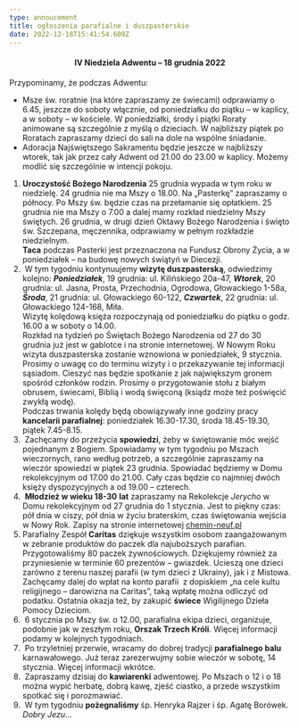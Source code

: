 ```yaml
---
type: annoucement
title: ogłoszenia parafialne i duszpasterskie
date: 2022-12-18T15:41:54.609Z
---
```

<!--StartFragment-->

<!--StartFragment--><h4 style="text-align:center;">IV Niedziela Adwentu – 18 grudnia 2022</h4>

Przypominamy, że podczas Adwentu:

* Msze św. roratnie (na które zapraszamy ze świecami) odprawiamy o 6.45, jeszcze do soboty włącznie, od poniedziałku do piątku – w kaplicy, a w soboty – w kościele. W poniedziałki, środy i piątki Roraty animowane są szczególnie z myślą o dzieciach. W najbliższy piątek po Roratach zapraszamy dzieci do sali na dole na wspólne śniadanie.
* Adoracja Najświętszego Sakramentu będzie jeszcze w najbliższy wtorek, tak jak przez cały Adwent od 21.00 do 23.00 w kaplicy. Możemy modlić się szczególnie w intencji pokoju.

1. **Uroczystość Bożego Narodzenia** 25 grudnia wypada w tym roku w niedzielę. 24 grudnia nie ma Mszy o 18.00. Na „Pasterkę” zapraszamy o północy. Po Mszy św. będzie czas na przełamanie się opłatkiem. 25 grudnia nie ma Mszy o 7.00 a dalej mamy rozkład niedzielny Mszy świętych. 26 grudnia, w drugi dzień Oktawy Bożego Narodzenia i święto św. Szczepana, męczennika, odprawiamy w pełnym rozkładzie niedzielnym.\
   **Taca** podczas Pasterki jest przeznaczona na Fundusz Obrony Życia, a w poniedziałek – na budowę nowych świątyń w Diecezji.
2.  W tym tygodniu kontynuujemy **wizytę duszpasterską**, odwiedzimy kolejno: ***Poniedziałek***, 19 grudnia: ul. Kilińskiego 20a-47, ***Wtorek***, 20 grudnia: ul. Jasna, Prosta, Przechodnia, Ogrodowa, Głowackiego 1-58a, ***Środa***, 21 grudnia: ul. Głowackiego 60-122, ***Czwartek***, 22 grudnia: ul. Głowackiego 124-168, Miła.\
   Wizytę kolędową księża rozpoczynają od poniedziałku do piątku o godz. 16.00 a w soboty o 14.00.\
   Rozkład na tydzień po Świętach Bożego Narodzenia od 27 do 30 grudnia już jest w gablotce i na stronie internetowej. W Nowym Roku wizyta duszpasterska zostanie wznowiona w poniedziałek, 9 stycznia. Prosimy o uwagę co do terminu wizyty i o przekazywanie tej informacji sąsiadom. Cieszyć nas będzie spotkanie z jak największym gronem spośród członków rodzin. Prosimy o przygotowanie stołu z białym obrusem, świecami, Biblią i wodą święconą (ksiądz może też poświęcić zwykłą wodę).\
   Podczas trwania kolędy będą obowiązywały inne godziny pracy **kancelarii parafialnej**: poniedziałek 16.30-17.30, środa 18.45-19.30, piątek 7.45-8.15.
3.  Zachęcamy do przeżycia **spowiedzi**, żeby w świętowanie móc wejść pojednanym z Bogiem. Spowiadamy w tym tygodniu po Mszach wieczornych, rano według potrzeb, a szczególnie zapraszamy na wieczór spowiedzi w piątek 23 grudnia. Spowiadać będziemy w Domu rekolekcyjnym od 17.00 do 21.00. Cały czas będzie co najmniej dwóch księży dyspozycyjnych a od 19.00 – czterech.
4.  **Młodzież w wieku 18-30** **lat** zapraszamy na Rekolekcje *Jerycho* w Domu rekolekcyjnym od 27 grudnia do 1 stycznia. Jest to piękny czas: pół dnia w ciszy, pół dnia w życiu braterskim, czas świętowania wejścia w Nowy Rok. Zapisy na stronie internetowej [chemin-neuf.pl](http://www.chemin-neuf.pl) 
5. Parafialny Zespół **Caritas** dziękuje wszystkim osobom zaangażowanym w zebranie produktów do paczek dla najuboższych parafian. Przygotowaliśmy 80 paczek żywnościowych. Dziękujemy również za przyniesienie w terminie 60 prezentów – gwiazdek. Ucieszą one dzieci zarówno z terenu naszej parafii (w tym dzieci z Ukrainy), jak i z Mistowa. Zachęcamy dalej do wpłat na konto parafii  z dopiskiem „na cele kultu religijnego – darowizna na Caritas”, taką wpłatę można odliczyć od podatku. Ostatnia okazja też, by zakupić **świece** Wigilijnego Dzieła Pomocy Dzieciom.
6.  6 stycznia po Mszy św. o 12.00, parafialna ekipa dzieci, organizuje, podobnie jak w zeszłym roku, **Orszak Trzech Króli**. Więcej informacji podamy w kolejnych tygodniach.
7.  Po trzyletniej przerwie, wracamy do dobrej tradycji **parafialnego balu** karnawałowego. Już teraz zarezerwujmy sobie wieczór w sobotę, 14 stycznia. Więcej informacji wkrótce.
8.  Zapraszamy dzisiaj do **kawiarenki** adwentowej. Po Mszach o 12 i o 18 można wypić herbatę, dobrą kawę, zjeść ciastko, a przede wszystkim spotkać się i porozmawiać.
9.  W tym tygodniu **pożegnaliśmy** śp. Henryka Rajzer i śp. Agatę Borówek. *Dobry Jezu*…

<!--EndFragment-->